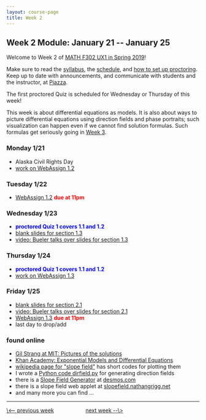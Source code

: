 ```yaml
---
layout: course-page
title: Week 2
---
```


## Week 2 Module: January 21 -- January 25

Welcome to Week 2 of [MATH F302 UX1 in Spring 2019](index.html)!

Make sure to read the [syllabus](syllabus.pdf), the [schedule](schedule.pdf), and [how to set up proctoring](proctoring.pdf).  Keep up to date with announcements, and communicate with students and the instructor, at [Piazza](https://piazza.com/uaf/spring2019/math302ux1/home).

The first proctored Quiz is scheduled for Wednesday or Thursday of this week!

This week is about differential equations as models.  It is also about ways to picture differential equations using direction fields and phase portraits; such visualization can happen even if we cannot find solution formulas.  Such formulas get seriously going in [Week 3](week3).

### Monday 1/21
* Alaska Civil Rights Day
* [work on WebAssign 1.2](https://www.webassign.net/)

### Tuesday 1/22
* [WebAssign 1.2](https://www.webassign.net/) <span style="color:red">**due at 11pm**</span>

### Wednesday 1/23
* <span style="color:blue">**proctored Quiz 1 covers 1.1 and 1.2**</span>
* [blank slides for section 1.3](assets/slides/1-3.pdf)
* [video: Bueler talks over slides for section 1.3](https://github.com/bueler/diff-eq-videos/blob/master/video-1-3-math302.mp4?raw=true)

### Thursday 1/24
* <span style="color:blue">**proctored Quiz 1 covers 1.1 and 1.2**</span>
* [work on WebAssign 1.3](https://www.webassign.net/)

### Friday 1/25
* [blank slides for section 2.1](assets/slides/2-1.pdf)
* [video: Bueler talks over slides for section 2.1](https://github.com/bueler/diff-eq-videos/blob/master/video-2-1-math302.mp4?raw=true)
* [WebAssign 1.3](https://www.webassign.net/) <span style="color:red">**due at 11pm**</span>
* last day to drop/add

### found online
* [Gil Strang at MIT: Pictures of the solutions](https://www.youtube.com/watch?v=cDfWtSqGiBY)
* [Khan Academy: Exponential Models and Differential Equations](https://www.khanacademy.org/math/ap-calculus-ab/ab-differential-equations-new/ab-7-8/v/modeling-population-with-simple-differential-equation)
* [wikipedia page for "slope field"](https://en.wikipedia.org/wiki/Slope_field) has short codes for plotting them
* I wrote a [Python code dirfield.py](other) for generating direction fields
* there is a [Slope Field Generator](https://www.desmos.com/calculator/p7vd3cdmei) at [desmos.com](https://www.desmos.com)
* there is a slope field web applet at [slopefield.nathangrigg.net](http://slopefield.nathangrigg.net/)
* and many more you can find ...

<hr>
<a align="left" href="week1">\<-- previous week</a>  &nbsp; &nbsp; &nbsp; &nbsp; &nbsp; &nbsp; &nbsp; &nbsp; &nbsp; &nbsp; <a align="right" href="week3">next week --\></a>
